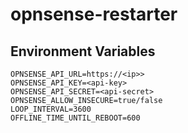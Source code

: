 # opnsense-restarter

## Environment Variables

```
OPNSENSE_API_URL=https://<ip>>
OPNSENSE_API_KEY=<api-key>
OPNSENSE_API_SECRET=<api-secret>
OPNSENSE_ALLOW_INSECURE=true/false
LOOP_INTERVAL=3600
OFFLINE_TIME_UNTIL_REBOOT=600
```
